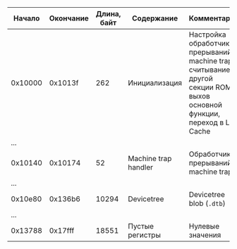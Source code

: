 
| Начало  | Окончание | Длина, байт | Содержание           | Комментарий                                                                                                             |
| ------- | --------- | ----------- | -------------------- | ----------------------------------------------------------------------------------------------------------------------- |
| 0x10000 | 0x1013f   | 262         | Инициализация        | Настройка обработчика прерываний machine trap, считывание другой секции ROM, выхов основной функции, переход в L2 Cache |
| ...     |           |             |                      |                                                                                                                         |
| 0x10140 | 0x10174   | 52          | Machine trap handler | Обработчик прерываний machine trap                                                                                      |
| ...     |           |             |                      |                                                                                                                         |
| 0x10e80 | 0x136b6   | 10294       | Devicetree           | Devicetree blob (`.dtb`)                                                                                                |
| ...     |           |             |                      |                                                                                                                         |
| 0x13788 | 0x17fff   | 18551       | Пустые регистры      | Нулевые значения                                                                                                        |

